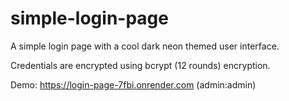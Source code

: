 # simple-login-page
A simple login page with a cool dark neon themed user interface.

Credentials are encrypted using bcrypt (12 rounds) encryption.

Demo: https://login-page-7fbi.onrender.com (admin:admin)


